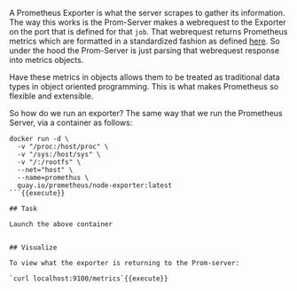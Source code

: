 A Prometheus Exporter is what the server scrapes to gather its information. The way this works is the Prom-Server makes 
a webrequest to the Exporter on the port that is defined for that `job`. That webrequest returns Prometheus metrics 
which are formatted in a standardized fashion as defined [here](https://prometheus.io/docs/practices/naming/). So under 
the hood the Prom-Server is just parsing that webrequest response into metrics objects. 

Have these metrics in objects allows them to be treated as traditional data types in object oriented programming. This 
is what makes Prometheus so flexible and extensible. 

So how do we run an exporter? The same way that we run the Prometheus Server, via a container as follows:

```
docker run -d \
  -v "/proc:/host/proc" \
  -v "/sys:/host/sys" \
  -v "/:/rootfs" \
  --net="host" \
  --name=promethus \
  quay.io/prometheus/node-exporter:latest 
```{{execute}}

## Task

Launch the above container


## Visualize

To view what the exporter is returning to the Prom-server:

`curl localhost:9100/metrics`{{execute}}